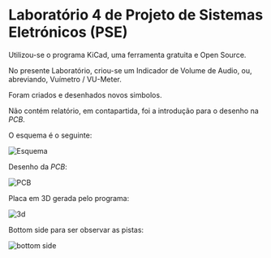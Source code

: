 # Laboratório 4 de Projeto de Sistemas Eletrónicos (PSE)

Utilizou-se o programa KiCad, uma ferramenta gratuita e Open Source.

No presente Laboratório, criou-se um Indicador de Volume de Audio, ou, abreviando, Vuímetro / VU-Meter.


Foram criados e desenhados novos simbolos.


Não contém relatório, em contapartida, foi a introdução para o desenho na *PCB*.


O esquema é o seguinte:

![Esquema](https://github.com/user-attachments/assets/3eabb689-acd9-40aa-840b-1233f46d114a)


Desenho da *PCB*:

![PCB](https://github.com/user-attachments/assets/ed8d1d2e-cb85-48ce-b18b-b776de0f2b9a)


Placa em 3D gerada pelo programa:

![3d](https://github.com/user-attachments/assets/25925bc1-0a1b-4213-9c75-64e145a959ef)


Bottom side para ser observar as pistas:

![bottom side](https://github.com/user-attachments/assets/3fec4ae7-01ae-4faa-a9ed-181b13367018)
